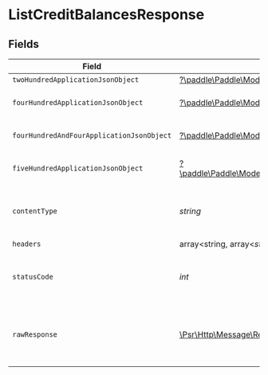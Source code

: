 # ListCreditBalancesResponse


## Fields

| Field                                                                                                                                                                 | Type                                                                                                                                                                  | Required                                                                                                                                                              | Description                                                                                                                                                           |
| --------------------------------------------------------------------------------------------------------------------------------------------------------------------- | --------------------------------------------------------------------------------------------------------------------------------------------------------------------- | --------------------------------------------------------------------------------------------------------------------------------------------------------------------- | --------------------------------------------------------------------------------------------------------------------------------------------------------------------- |
| `twoHundredApplicationJsonObject`                                                                                                                                     | [?\paddle\Paddle\Models\Operations\ListCreditBalancesResponseBody](../../Models/Operations/ListCreditBalancesResponseBody.md)                                         | :heavy_minus_sign:                                                                                                                                                    | OK                                                                                                                                                                    |
| `fourHundredApplicationJsonObject`                                                                                                                                    | [?\paddle\Paddle\Models\Operations\ListCreditBalancesCustomersResponseBody](../../Models/Operations/ListCreditBalancesCustomersResponseBody.md)                       | :heavy_minus_sign:                                                                                                                                                    | General error response                                                                                                                                                |
| `fourHundredAndFourApplicationJsonObject`                                                                                                                             | [?\paddle\Paddle\Models\Operations\ListCreditBalancesCustomersResponseResponseBody](../../Models/Operations/ListCreditBalancesCustomersResponseResponseBody.md)       | :heavy_minus_sign:                                                                                                                                                    | General error response                                                                                                                                                |
| `fiveHundredApplicationJsonObject`                                                                                                                                    | [?\paddle\Paddle\Models\Operations\ListCreditBalancesCustomersResponse500ResponseBody](../../Models/Operations/ListCreditBalancesCustomersResponse500ResponseBody.md) | :heavy_minus_sign:                                                                                                                                                    | General error response                                                                                                                                                |
| `contentType`                                                                                                                                                         | *string*                                                                                                                                                              | :heavy_check_mark:                                                                                                                                                    | HTTP response content type for this operation                                                                                                                         |
| `headers`                                                                                                                                                             | array<string, array<*string*>>                                                                                                                                        | :heavy_minus_sign:                                                                                                                                                    | N/A                                                                                                                                                                   |
| `statusCode`                                                                                                                                                          | *int*                                                                                                                                                                 | :heavy_check_mark:                                                                                                                                                    | HTTP response status code for this operation                                                                                                                          |
| `rawResponse`                                                                                                                                                         | [\Psr\Http\Message\ResponseInterface](https://www.php-fig.org/psr/psr-7/#33-psrhttpmessageresponseinterface)                                                          | :heavy_minus_sign:                                                                                                                                                    | Raw HTTP response; suitable for custom response parsing                                                                                                               |